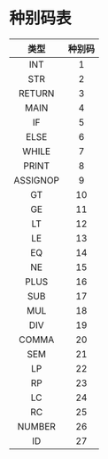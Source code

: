 # 种别码表

|   类型   | 种别码 |
| :------: | :----: |
|   INT    |   1    |
|   STR    |   2    |
|  RETURN  |   3    |
|   MAIN   |   4    |
|    IF    |   5    |
|   ELSE   |   6    |
|  WHILE   |   7    |
|  PRINT   |   8    |
| ASSIGNOP |   9    |
|    GT    |   10   |
|    GE    |   11   |
|    LT    |   12   |
|    LE    |   13   |
|    EQ    |   14   |
|    NE    |   15   |
|   PLUS   |   16   |
|   SUB    |   17   |
|   MUL    |   18   |
|   DIV    |   19   |
|  COMMA   |   20   |
|   SEM    |   21   |
|    LP    |   22   |
|    RP    |   23   |
|    LC    |   24   |
|    RC    |   25   |
|  NUMBER  |   26   |
|    ID    |   27   |